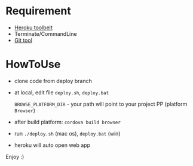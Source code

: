 # Requirement
- [Heroku toolbelt](https://devcenter.heroku.com/articles/heroku-command-line)
- Terminate/CommandLine
- [Git tool](https://git-scm.com/)

# HowToUse
- clone code from deploy branch
- at local, edit file ```deploy.sh```, ```deploy.bat```

  ```BROWSE_PLATFORM_DIR``` - your path will point to your project PP (platform ```Browser```)
- after build platform: ```cordova build browser```
- run ```./deploy.sh``` (mac os), ```deploy.bat``` (win)
- heroku will auto open web app

Enjoy :)
